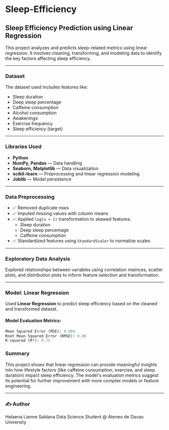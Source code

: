 # Sleep-Efficiency

## Sleep Efficiency Prediction using Linear Regression

This project analyzes and predicts sleep-related metrics using linear regression. It involves cleaning, transforming, and modeling data to identify the key factors affecting sleep efficiency.

---

### Dataset

The dataset used includes features like:

- Sleep duration
- Deep sleep percentage
- Caffeine consumption
- Alcohol consumption
- Awakenings
- Exercise frequency
- Sleep efficiency (target)

---

### Libraries Used

- **Python**
- **NumPy, Pandas** — Data handling
- **Seaborn, Matplotlib** — Data visualization
- **scikit-learn** — Preprocessing and linear regression modeling
- **Joblib** — Model persistence

---

### Data Preprocessing

- ✅ Removed duplicate rows  
- ✅ Imputed missing values with column means  
- ✅ Applied `log(x + 1)` transformation to skewed features:
  - Sleep duration
  - Deep sleep percentage
  - Caffeine consumption
- ✅ Standardized features using `StandardScaler` to normalize scales

---

### Exploratory Data Analysis

Explored relationships between variables using correlation matrices, scatter plots, and distribution plots to inform feature selection and transformation.

---

### Model: Linear Regression

Used **Linear Regression** to predict sleep efficiency based on the cleaned and transformed dataset.

#### Model Evaluation Metrics:
```python
Mean Squared Error (MSE): 0.004
Root Mean Squared Error (RMSE): 0.06
R-squared (R²): 0.75
```

### Summary

This project shows that linear regression can provide meaningful insights into how lifestyle factors (like caffeine consumption, exercise, and sleep duration) impact sleep efficiency. The model's evaluation metrics suggest its potential for further improvement with more complex models or feature engineering.

---

### ✍️ Author

Helaena Lianne Saldana 
Data Science Student @ Ateneo de Davao University
